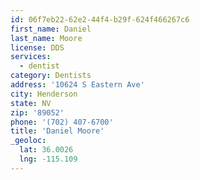 ```yaml
---
id: 06f7eb22-62e2-44f4-b29f-624f466267c6
first_name: Daniel
last_name: Moore
license: DDS
services:
  - dentist
category: Dentists
address: '10624 S Eastern Ave'
city: Henderson
state: NV
zip: '89052'
phone: '(702) 407-6700'
title: 'Daniel Moore'
_geoloc:
  lat: 36.0026
  lng: -115.109
---
```

